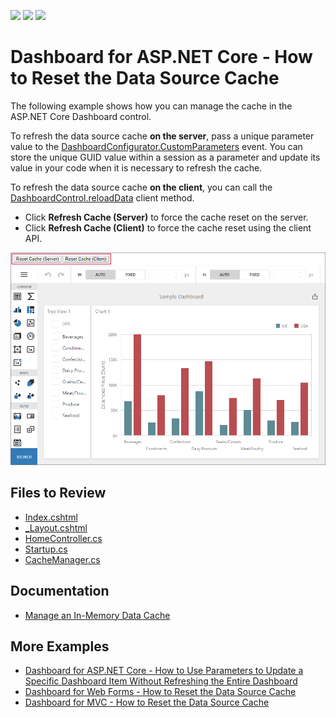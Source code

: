 <!-- default badges list -->
![](https://img.shields.io/endpoint?url=https://codecentral.devexpress.com/api/v1/VersionRange/188187035/2023.1)
[![](https://img.shields.io/badge/Open_in_DevExpress_Support_Center-FF7200?style=flat-square&logo=DevExpress&logoColor=white)](https://supportcenter.devexpress.com/ticket/details/T828694)
[![](https://img.shields.io/badge/📖_How_to_use_DevExpress_Examples-e9f6fc?style=flat-square)](https://docs.devexpress.com/GeneralInformation/403183)
<!-- default badges end -->

# Dashboard for ASP.NET Core - How to Reset the Data Source Cache

The following example shows how you can manage the cache in the ASP.NET Core Dashboard control.

To refresh the data source cache **on the server**, pass a unique parameter value to the [DashboardConfigurator.CustomParameters](http://docs.devexpress.com/Dashboard/DevExpress.DashboardWeb.DashboardConfigurator.CustomParameters) event. You can store the unique GUID value within a session as a parameter and update its value in your code when it is necessary to refresh the cache.

To refresh the data source cache **on the client**, you can call the [DashboardControl.reloadData](https://docs.devexpress.com/Dashboard/js-DevExpress.Dashboard.DashboardControl#js_DevExpress_Dashboard_DashboardControl_reloadData) client method.

- Click **Refresh Cache (Server)** to force the cache reset on the server.
- Click **Refresh Cache (Client)** to force the cache reset using the client API.

![](reset-cache-buttons.png)

## Files to Review

- [Index.cshtml](/CS/AspNetCoreDashboardUseDifferentCaches/Views/Home/Index.cshtml)
- [_Layout.cshtml](/CS/AspNetCoreDashboardUseDifferentCaches/Views/Shared/_Layout.cshtml#L19-L31)
- [HomeController.cs](/CS/AspNetCoreDashboardUseDifferentCaches/Controllers/HomeController.cs#L13-L16)
- [Startup.cs](/CS/AspNetCoreDashboardUseDifferentCaches/Startup.cs#L57)
- [CacheManager.cs](/CS/AspNetCoreDashboardUseDifferentCaches/CacheManager.cs)

## Documentation

- [Manage an In-Memory Data Cache](https://docs.devexpress.com/Dashboard/400983/web-dashboard/dashboard-backend/manage-an-in-memory-data-cache)

## More Examples

- [Dashboard for ASP.NET Core - How to Use Parameters to Update a Specific Dashboard Item Without Refreshing the Entire Dashboard](https://github.com/DevExpress-Examples/asp-net-core-dashboard-refresh-item-on-parameter-change)
- [Dashboard for Web Forms - How to Reset the Data Source Cache](https://github.com/DevExpress-Examples/web-forms-dashboard-use-different-caches)
- [Dashboard for MVC - How to Reset the Data Source Cache](https://github.com/DevExpress-Examples/mvc-dashboard-use-different-caches)
